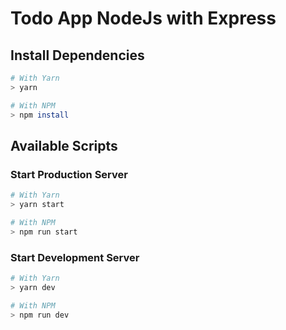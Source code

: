 # Todo App NodeJs with Express

## Install Dependencies

```bash
# With Yarn
> yarn

# With NPM
> npm install
```

## Available Scripts

### Start Production Server

```bash
# With Yarn
> yarn start

# With NPM
> npm run start
```

### Start Development Server

```bash
# With Yarn
> yarn dev

# With NPM
> npm run dev
```
